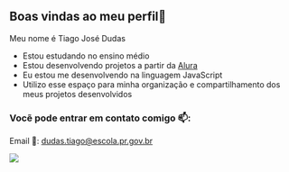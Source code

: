## Boas vindas ao meu perfil👋

Meu nome é Tiago José Dudas

- Estou estudando no ensino médio
- Estou desenvolvendo projetos a partir da [Alura](https://www.alura.com.br)
- Eu estou me desenvolvendo na linguagem JavaScript
- Utilizo esse espaço para minha organização e compartilhamento dos meus projetos desenvolvidos

### Vocẽ pode entrar em contato comigo 📫:
Email 📧: dudas.tiago@escola.pr.gov.br

![](https://tenor.com/pt-BR/view/hollow-knight-reading-map-pixel-art-gif-8043633549067461458)
<!--
**TiagoDudas/TiagoDudas** is a ✨ _special_ ✨ repository because its `README.md` (this file) appears on your GitHub profile.

Here are some ideas to get you started:

- 🔭 I’m currently working on ...
- 🌱 I’m currently learning ...
- 👯 I’m looking to collaborate on ...
- 🤔 I’m looking for help with ...
- 💬 Ask me about ...
- 📫 How to reach me: ...
- 😄 Pronouns: ...
- ⚡ Fun fact: ...
-->
